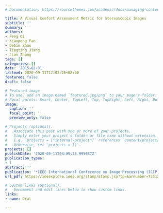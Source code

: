 ```yaml
---
# Documentation: https://sourcethemes.com/academic/docs/managing-content/

title: A Visual Comfort Assessment Metric for Stereoscopic Images
subtitle: ''
summary: ''
authors:
- Feng Qi
- Xiaopeng Fan
- Debin Zhao
- Tingting Jiang
- Jian Zhang
tags: []
categories: []
date: '2015-01-01'
lastmod: 2020-09-11T12:05:26+08:00
featured: false
draft: false

# Featured image
# To use, add an image named `featured.jpg/png` to your page's folder.
# Focal points: Smart, Center, TopLeft, Top, TopRight, Left, Right, BottomLeft, Bottom, BottomRight.
image:
  caption: ''
  focal_point: ''
  preview_only: false

# Projects (optional).
#   Associate this post with one or more of your projects.
#   Simply enter your project's folder or file name without extension.
#   E.g. `projects = ["internal-project"]` references `content/project/deep-learning/index.md`.
#   Otherwise, set `projects = []`.
projects: []
publishDate: '2020-09-11T04:05:25.995687Z'
publication_types:
- 1
abstract: ''
publication: '*IEEE International Conference on Image Processing (ICIP)*'
url_pdf: https://ieeexplore.ieee.org/stamp/stamp.jsp?tp=&arnumber=7351273

# Custom links (optional).
#   Uncomment and edit lines below to show custom links.
links:
- name: Oral

---
```

